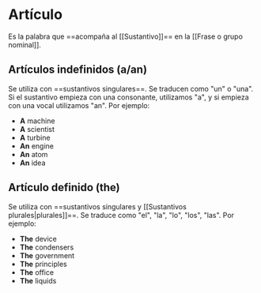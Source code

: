 # Artículo

Es la palabra que ==acompaña al [[Sustantivo]]== en la [[Frase o grupo nominal]].

## Artículos indefinidos (a/an)

Se utiliza con ==sustantivos singulares==. Se traducen como "un" o "una". Si el sustantivo empieza con una consonante, utilizamos "a", y si empieza con una vocal utilizamos "an". Por ejemplo:

- **A** machine
- **A** scientist
- **A** turbine
- **An** engine
- **An** atom
- **An** idea

## Artículo definido (the)

Se utiliza con ==sustantivos singulares y [[Sustantivos plurales|plurales]]==. Se traduce como "el", "la", "lo", "los", "las". Por ejemplo:

- **The** device
- **The** condensers
- **The** government
- **The** principles
- **The** office
- **The** liquids
